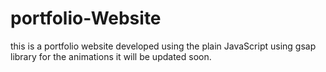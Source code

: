 # portfolio-Website
this is a  portfolio website  developed using the  plain JavaScript using gsap library for the animations it will be updated soon.
